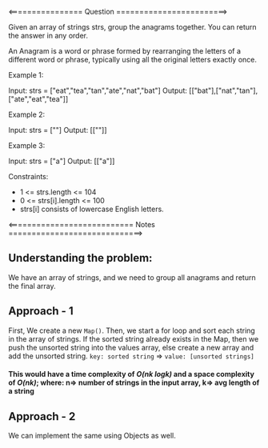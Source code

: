 <================ Question ========================>

Given an array of strings strs, group the anagrams together. You can return the answer in any order.

An Anagram is a word or phrase formed by rearranging the letters of a different word or phrase, typically using all the original letters exactly once.

 

Example 1:

Input: strs = ["eat","tea","tan","ate","nat","bat"]
Output: [["bat"],["nat","tan"],["ate","eat","tea"]]

Example 2:

Input: strs = [""]
Output: [[""]]

Example 3:

Input: strs = ["a"]
Output: [["a"]]
 
Constraints:

- 1 <= strs.length <= 104
- 0 <= strs[i].length <= 100
- strs[i] consists of lowercase English letters.

<=========================== Notes =============================>

## Understanding the problem:
We have an array of strings, and we need to group all anagrams and return the final array.

## Approach - 1
First, We create a new `Map()`. Then, we start a for loop and sort each string in the array of strings. If the sorted string already exists in the Map, then we push the unsorted string into the values array, else create a new array and add the unsorted string.
`key: sorted string` => `value: [unsorted strings]`

#### This would have a time complexity of *O(nk logk)* and a space complexity of *O(nk)*; where: n=> number of strings in the input array, k=> avg length of a string

## Approach - 2
We can implement the same using Objects as well.
